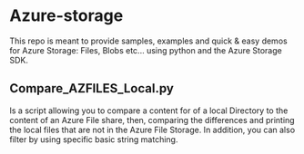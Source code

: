 # Azure-storage
This repo is meant to provide samples, examples and quick & easy demos for Azure Storage: Files, Blobs etc... using python and the Azure Storage SDK.
## Compare_AZFILES_Local.py

Is a script allowing you to compare a content for of a local Directory to the content of an Azure File share, then, comparing the differences and printing the local files that are not in the Azure File Storage.
In addition, you can also filter by using specific basic string matching.
